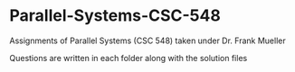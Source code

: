 # Parallel-Systems-CSC-548
Assignments of Parallel Systems (CSC 548) taken under Dr. Frank Mueller

Questions are written in each folder along with the solution files
